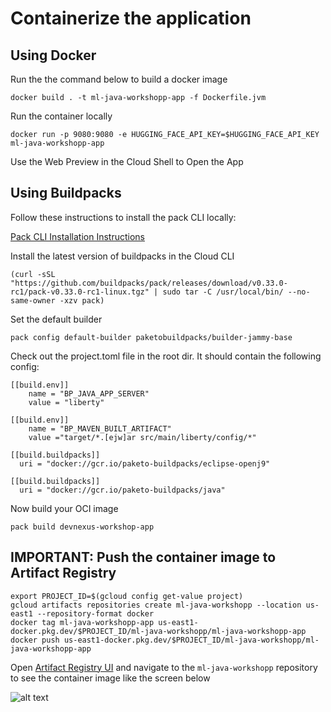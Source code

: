 # Containerize the application

## Using Docker

Run the the command below to build a docker image

```
docker build . -t ml-java-workshopp-app -f Dockerfile.jvm
```

Run the container locally

```
docker run -p 9080:9080 -e HUGGING_FACE_API_KEY=$HUGGING_FACE_API_KEY ml-java-workshopp-app 
```

Use the Web Preview in the Cloud Shell to Open the App

## Using Buildpacks 

Follow these instructions to install the pack CLI locally:

[Pack CLI Installation Instructions](https://buildpacks.io/docs/for-platform-operators/how-to/integrate-ci/pack/)

Install the latest version of buildpacks in the Cloud CLI

```
(curl -sSL "https://github.com/buildpacks/pack/releases/download/v0.33.0-rc1/pack-v0.33.0-rc1-linux.tgz" | sudo tar -C /usr/local/bin/ --no-same-owner -xzv pack)
```

Set the default builder

```
pack config default-builder paketobuildpacks/builder-jammy-base
```

Check out the project.toml file in the root dir. It should contain the following config:

```
[[build.env]]
    name = "BP_JAVA_APP_SERVER"
    value = "liberty"

[[build.env]]
    name = "BP_MAVEN_BUILT_ARTIFACT"
    value ="target/*.[ejw]ar src/main/liberty/config/*"

[[build.buildpacks]]
  uri = "docker://gcr.io/paketo-buildpacks/eclipse-openj9"

[[build.buildpacks]]
  uri = "docker://gcr.io/paketo-buildpacks/java"
```

Now build your OCI image

```
pack build devnexus-workshop-app
```

## IMPORTANT: Push the container image to Artifact Registry

```
export PROJECT_ID=$(gcloud config get-value project)
gcloud artifacts repositories create ml-java-workshopp --location us-east1 --repository-format docker
docker tag ml-java-workshopp-app us-east1-docker.pkg.dev/$PROJECT_ID/ml-java-workshopp/ml-java-workshopp-app 
docker push us-east1-docker.pkg.dev/$PROJECT_ID/ml-java-workshopp/ml-java-workshopp-app
```

Open [Artifact Registry UI](https://console.cloud.google.com/artifacts/) and navigate to the `ml-java-workshopp` repository to see the container image like the screen below

![alt text](images/docker-step4.png)
